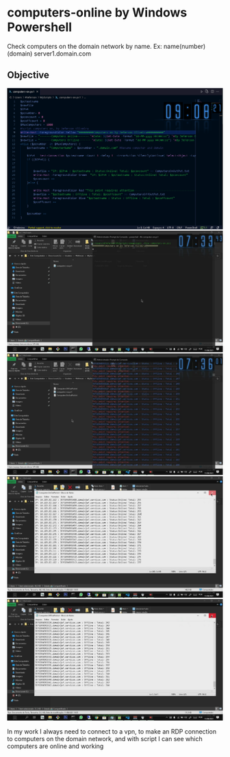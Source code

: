 # computers-online  by Windows Powershell

<p>Check computers on the domain network by name. Ex: name(number)(domain) server1.domain.com </p>
<div>
<h2>Objective</h2>
<a href="#">
  <img src="./src/img/Inicio.png" />
   <img src="./src/img/1-00173.jpg" />
   <img src="./src/img/1-00220.jpg" />
   <img src="./src/img/1-00644.jpg" />
  <img src="./src/img/1-01027.jpg" />
</a>
<P>
In my work I always need to connect to a vpn, to make an RDP connection to computers on the domain network, and with script I can see which computers are online and working 
</P>
</div>

